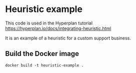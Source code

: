 # Heuristic example
This code is used in the Hyperplan tutorial https://hyperplan.io/docs/integrating-heuristic.html

It is an example of a heuristic for a custom support business.

## Build the Docker image
`docker build -t heuristic-example .`
